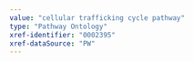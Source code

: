 ```yaml
---
value: "cellular trafficking cycle pathway"
type: "Pathway Ontology"
xref-identifier: "0002395"
xref-dataSource: "PW"
---
```

